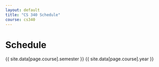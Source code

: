 ```yaml
---
layout: default
title: "CS 340 Schedule"
course: cs340
---
```


Schedule
========

{{ site.data[page.course].semester }} {{ site.data[page.course].year }}

